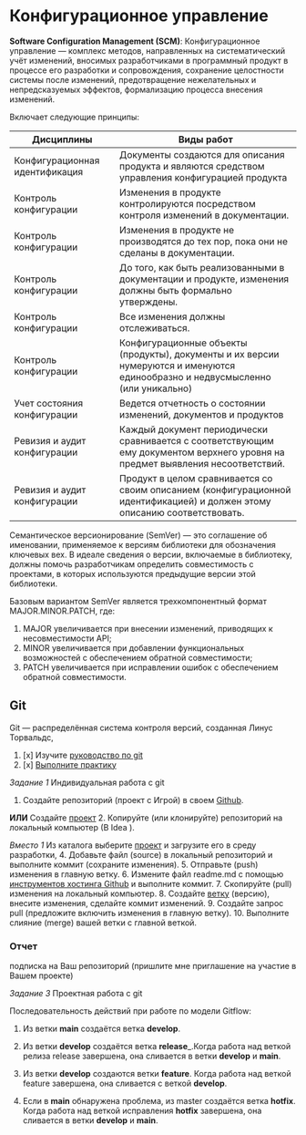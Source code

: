 # Конфигурационное управление

**Software Configuration Management (SCM)**:  Конфигурационное управление  — комплекс методов, направленных на систематический учёт изменений, 
вносимых разработчиками в программный продукт в процессе его разработки и сопровождения, сохранение целостности системы после изменений, 
предотвращение нежелательных и непредсказуемых эффектов, формализацию процесса внесения изменений.

Включает следующие принципы:

Дисциплины | Виды работ
------------ | -------------
Конфигурационная идентификация | Документы создаются для описания продукта и являются средством управления конфигурацией продукта
Контроль конфигурации  | Изменения в продукте контролируются посредством контроля изменений в документации.
Контроль конфигурации  | Изменения в продукте не производятся до тех пор, пока они не сделаны в документации.
Контроль конфигурации  | До того, как быть реализованными в документации и продукте, изменения должны быть формально утверждены.
Контроль конфигурации  | Все изменения должны отслеживаться.
Контроль конфигурации  | Конфигурационные объекты (продукты), документы и их версии нумеруются и именуются единообразно и недвусмысленно (или уникально)
Учет состояния конфигурации | Ведется отчетность о состоянии изменений, документов и продуктов
Ревизия и аудит конфигурации | Каждый документ периодически сравнивается с соответствующим ему документом верхнего уровня на предмет выявления несоответствий.
Ревизия и аудит конфигурации | Продукт в целом сравнивается со своим описанием (конфигурационной идентификацией) и должен этому описанию соответствовать.


Семантическое версионирование (SemVer) — это соглашение об именовании, применяемое к версиям библиотеки для обозначения ключевых вех. В идеале сведения о версии, включаемые в библиотеку, должны помочь разработчикам определить совместимость с проектами, в которых используются предыдущие версии этой библиотеки.

Базовым вариантом SemVer является трехкомпонентный формат MAJOR.MINOR.PATCH, где:

1. MAJOR увеличивается при внесении изменений, приводящих к несовместимости API;
2. MINOR увеличивается при добавлении функциональных возможностей с обеспечением обратной совместимости;
3. PATCH увеличивается при исправлении ошибок с обеспечением обратной совместимости.

## Git
Git — распределённая система контроля версий, созданная Линус Торвальдс,


1. [x] Изучите [руководство по git](https://github.com/olgmina/SWEngineering-technics.github.io/blob/8f8e3861b2c7ccc1be2c5c24ad444448a5b3b664/ConfigManagment/progit_v2.1.18.pdf)
2. [x] [Выполните практику](https://learngitbranching.js.org/)

_Задание 1_ Индивидуальная работа с git

1. Создайте репозиторий (проект c Игрой) в своем [Github](https://docs.github.com/en/github/getting-started-with-github/set-up-git).

__ИЛИ__ Создайте [проект](https://guides.github.com/activities/hello-world)
2. Копируйте (или клонируйте) репозиторий на локальный компьютер (В Idea <open SCM>).
 
_Вместо 1_ Из каталога выберите [проект](https://github.com/olgmina/student-project-catalog.git) и загрузите его в среду разработки,
4. Добавьте файл (source) в локальный репозиторий и выполните коммит (сохраните изменения).
5. Отправьте (push) изменения в главную ветку.
6. Измените файл readme.md с помощью [инструментов хостинга Github](https://guides.github.com/features/wikis/) и выполните коммит.
7. Скопируйте (pull) изменения на локальный компьютер.
8. Создайте [ветку](https://guides.github.com/activities/forking/) (версию), внесите изменения, сделайте коммит изменений.
9. Создайте запрос pull (предложите включить изменения в главную ветку).
10. Выполните слияние (merge) вашей ветки с главной веткой.

### Отчет

 подписка на Ваш репозиторий (пришлите мне приглашение на участие в Вашем проекте)

_Задание 3_ Проектная работа с git
 
Последовательность действий при работе по модели Gitflow:

1. Из ветки __main__ создаётся ветка __develop__.

2. Из ветки __develop__ создаётся ветка __release___.Когда работа над веткой релиза release завершена, она сливается в ветки __develop__ и __main__.
 
3. Из ветки __develop__ создаются ветки __feature__. Когда работа над веткой feature завершена, она сливается с веткой __develop__.

4. Если в __main__ обнаружена проблема, из master создаётся ветка __hotfix__.
Когда работа над веткой исправления __hotfix__ завершена, она сливается в ветки __develop__ и __main__.
 
